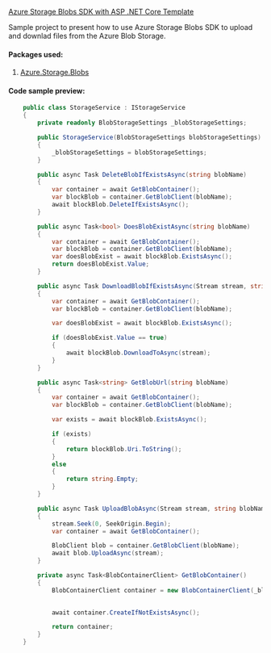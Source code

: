 [Azure Storage Blobs SDK with ASP .NET Core Template](https://github.com/Daniel-Krzyczkowski/AzureDeveloperTemplates/tree/master/src/azure-blob-storage-sdk-asp-net-core-template)

Sample project to present how to use Azure Storage Blobs SDK to upload and downlad files from the Azure Blob Storage.

#### Packages used:
1. [Azure.Storage.Blobs](https://www.nuget.org/packages/Azure.Storage.Blobs/)

#### Code sample preview:

```csharp
    public class StorageService : IStorageService
    {
        private readonly BlobStorageSettings _blobStorageSettings;

        public StorageService(BlobStorageSettings blobStorageSettings)
        {
            _blobStorageSettings = blobStorageSettings;
        }

        public async Task DeleteBlobIfExistsAsync(string blobName)
        {
            var container = await GetBlobContainer();
            var blockBlob = container.GetBlobClient(blobName);
            await blockBlob.DeleteIfExistsAsync();
        }

        public async Task<bool> DoesBlobExistAsync(string blobName)
        {
            var container = await GetBlobContainer();
            var blockBlob = container.GetBlobClient(blobName);
            var doesBlobExist = await blockBlob.ExistsAsync();
            return doesBlobExist.Value;
        }

        public async Task DownloadBlobIfExistsAsync(Stream stream, string blobName)
        {
            var container = await GetBlobContainer();
            var blockBlob = container.GetBlobClient(blobName);

            var doesBlobExist = await blockBlob.ExistsAsync();

            if (doesBlobExist.Value == true)
            {
                await blockBlob.DownloadToAsync(stream);
            }
        }

        public async Task<string> GetBlobUrl(string blobName)
        {
            var container = await GetBlobContainer();
            var blockBlob = container.GetBlobClient(blobName);

            var exists = await blockBlob.ExistsAsync();

            if (exists)
            {
                return blockBlob.Uri.ToString();
            }
            else
            {
                return string.Empty;
            }
        }

        public async Task UploadBlobAsync(Stream stream, string blobName)
        {
            stream.Seek(0, SeekOrigin.Begin);
            var container = await GetBlobContainer();

            BlobClient blob = container.GetBlobClient(blobName);
            await blob.UploadAsync(stream);
        }

        private async Task<BlobContainerClient> GetBlobContainer()
        {
            BlobContainerClient container = new BlobContainerClient(_blobStorageSettings.ConnectionString,
                                                                            _blobStorageSettings.ContainerName);

            await container.CreateIfNotExistsAsync();

            return container;
        }
    }
```